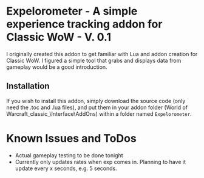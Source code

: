 # Expelorometer - A simple experience tracking addon for Classic WoW - V. 0.1
I originally created this addon to get familiar with Lua and addon creation for Classic WoW. I figured a simple tool that grabs and displays data from gameplay would be a good introduction.

## Installation
If you wish to install this addon, simply download the source code (only need the .toc and .lua files), and put them in your addon folder (World of Warcraft\_classic_\Interface\AddOns) within a folder named `Expelorometer`.

# Known Issues and ToDos
* Actual gameplay testing to be done tonight
* Currently only updates rates when exp comes in. Planning to have it update every x seconds, e.g. 5 seconds.